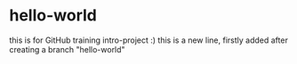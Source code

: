 # hello-world
this is for GitHub training intro-project :)
this is a new line, firstly added after creating a branch "hello-world"
